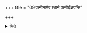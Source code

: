 +++
title = "09 पत्नीनामेव स्थाने पत्नीर्दीक्षयन्ति"

+++

<details><summary>थिते</summary>

पत्नीनामेव स्थाने पत्नीर्दीक्षयन्ति ९
</details>
